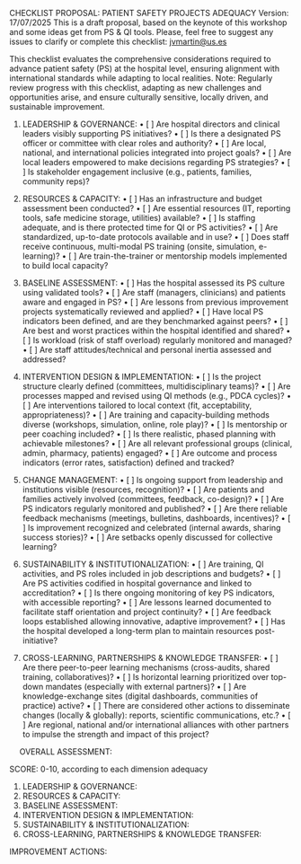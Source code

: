 CHECKLIST PROPOSAL:  PATIENT SAFETY PROJECTS ADEQUACY 
Version: 17/07/2025
This is a draft proposal, based on the keynote of this workshop and some ideas get from PS & QI tools. 
Please, feel free to suggest any issues to clarify or complete this checklist: jvmartin@us.es 

This checklist evaluates the comprehensive considerations required to advance patient safety (PS) at the hospital level, ensuring alignment with international standards while adapting to local realities.
Note: Regularly review progress with this checklist, adapting as new challenges and opportunities arise, and ensure culturally sensitive, locally driven, and sustainable improvement.

1. LEADERSHIP & GOVERNANCE:
•	[ ] Are hospital directors and clinical leaders visibly supporting PS initiatives?
•	[ ] Is there a designated PS officer or committee with clear roles and authority?
•	[ ] Are local, national, and international policies integrated into project goals?
•	[ ] Are local leaders empowered to make decisions regarding PS strategies?
•	[ ] Is stakeholder engagement inclusive (e.g., patients, families, community reps)?

2. RESOURCES & CAPACITY:
•	[ ] Has an infrastructure and budget assessment been conducted?
•	[ ] Are essential resources (IT, reporting tools, safe medicine storage, utilities) available?
•	[ ] Is staffing adequate, and is there protected time for QI or PS activities?
•	[ ] Are standardized, up-to-date protocols available and in use?
•	[ ] Does staff receive continuous, multi-modal PS training (onsite, simulation, e-learning)?
•	[ ] Are train-the-trainer or mentorship models implemented to build local capacity? 
3. BASELINE ASSESSMENT:
•	[ ] Has the hospital assessed its PS culture using validated tools?
•	[ ] Are staff (managers, clinicians) and patients aware and engaged in PS?
•	[ ] Are lessons from previous improvement projects systematically reviewed and applied?
•	[ ] Have local PS indicators been defined, and are they benchmarked against peers?
•	[ ] Are best and worst practices within the hospital identified and shared?
•	[ ] Is workload (risk of staff overload) regularly monitored and managed?
•	[ ] Are staff attitudes/technical and personal inertia assessed and addressed?
 
4. INTERVENTION DESIGN & IMPLEMENTATION:
•	[ ] Is the project structure clearly defined (committees, multidisciplinary teams)?
•	[ ] Are processes mapped and revised using QI methods (e.g., PDCA cycles)?
•	[ ] Are interventions tailored to local context (fit, acceptability, appropriateness)?
•	[ ] Are training and capacity-building methods diverse (workshops, simulation, online, role play)?
•	[ ] Is mentorship or peer coaching included?
•	[ ] Is there realistic, phased planning with achievable milestones?
•	[ ] Are all relevant professional groups (clinical, admin, pharmacy, patients) engaged?
•	[ ] Are outcome and process indicators (error rates, satisfaction) defined and tracked?
 
5. CHANGE MANAGEMENT:
•	[ ] Is ongoing support from leadership and institutions visible (resources, recognition)?
•	[ ] Are patients and families actively involved (committees, feedback, co-design)?
•	[ ] Are PS indicators regularly monitored and published?
•	[ ] Are there reliable feedback mechanisms (meetings, bulletins, dashboards, incentives)?
•	[ ] Is improvement recognized and celebrated (internal awards, sharing success stories)?
•	[ ] Are setbacks openly discussed for collective learning? 
6. SUSTAINABILITY & INSTITUTIONALIZATION:
•	[ ] Are training, QI activities, and PS roles included in job descriptions and budgets?
•	[ ] Are PS activities codified in hospital governance and linked to accreditation?
•	[ ] Is there ongoing monitoring of key PS indicators, with accessible reporting?
•	[ ] Are lessons learned documented to facilitate staff orientation and project continuity?
•	[ ] Are feedback loops established allowing innovative, adaptive improvement?
•	[ ] Has the hospital developed a long-term plan to maintain resources post-initiative? 
7. CROSS-LEARNING, PARTNERSHIPS & KNOWLEDGE TRANSFER:
•	[ ] Are there peer-to-peer learning mechanisms (cross-audits, shared training, collaboratives)?
•	[ ] Is horizontal learning prioritized over top-down mandates (especially with external partners)?
•	 [ ] Are knowledge-exchange sites (digital dashboards, communities of practice) active?
•	[ ] There are considered other actions to disseminate changes (locally & globally): reports, scientific communications, etc.?
•	[ ] Are regional, national and/or international alliances with other partners to impulse the strength and impact of this project?

 
OVERALL ASSESSMENT:

SCORE:  0-10, according to each dimension adequacy

1. LEADERSHIP & GOVERNANCE:
2. RESOURCES & CAPACITY:
3. BASELINE ASSESSMENT:
4. INTERVENTION DESIGN & IMPLEMENTATION:
6. SUSTAINABILITY & INSTITUTIONALIZATION:
7. CROSS-LEARNING, PARTNERSHIPS & KNOWLEDGE TRANSFER:

IMPROVEMENT ACTIONS:  



